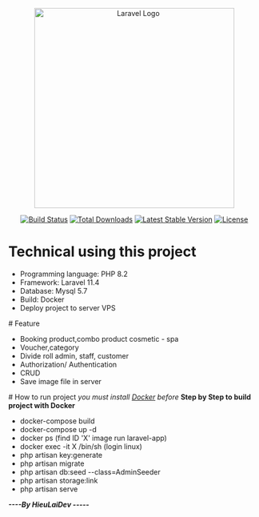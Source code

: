 <p align="center"><a href="https://laravel.com" target="_blank"><img src="https://raw.githubusercontent.com/laravel/art/master/logo-lockup/5%20SVG/2%20CMYK/1%20Full%20Color/laravel-logolockup-cmyk-red.svg" width="400" alt="Laravel Logo"></a></p>

<p align="center">
<a href="https://github.com/laravel/framework/actions"><img src="https://github.com/laravel/framework/workflows/tests/badge.svg" alt="Build Status"></a>
<a href="https://packagist.org/packages/laravel/framework"><img src="https://img.shields.io/packagist/dt/laravel/framework" alt="Total Downloads"></a>
<a href="https://packagist.org/packages/laravel/framework"><img src="https://img.shields.io/packagist/v/laravel/framework" alt="Latest Stable Version"></a>
<a href="https://packagist.org/packages/laravel/framework"><img src="https://img.shields.io/packagist/l/laravel/framework" alt="License"></a>
</p>

# Technical using this project 
<ul>
    <li>Programming language: PHP 8.2 </li>
    <li>Framework: Laravel 11.4 </li>
    <li>Database: Mysql 5.7 </li>
    <li>Build: Docker</li>
    <li>Deploy project to server VPS</li>

</ul>
# Feature
<ul>
    <li>Booking product,combo product cosmetic - spa </li>
    <li>Voucher,category</li>
    <li>Divide roll admin, staff, customer</li>
    <li>Authorization/ Authentication </li>
    <li>CRUD</li>
    <li>Save image file in server</li>
</ul>
# How to run project
<i>you must install <a href='https://www.docker.com/'>Docker</a> before </i>
<b>Step by Step to build project with Docker</b>
<ul>
    <li>docker-compose build</li>
    <li>docker-compose up -d</li>
    <li>docker ps (find ID 'X' image run laravel-app)</li>
    <li>docker exec -it X /bin/sh (login linux)</li>
    <li>php artisan key:generate</li>
    <li>php artisan migrate</li>
    <!-- run seeder to create sample data -->
    <li>php artisan db:seed --class=AdminSeeder  
    <!-- create link: to link storage in public folder -->
    <li>php artisan storage:link</li>
    <li>php artisan serve</li>
</ul>


<i style='text-align:center'>
    <b>----By HieuLaiDev -----</b>
</i>
